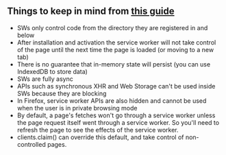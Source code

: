 ## Things to keep in mind from [this guide](https://web.dev/learn/pwa/service-workers/)

- SWs only control code from the directory they are registered in and below
- After installation and activation the service worker will not take control of the page until the next time the page is loaded (or moving to a new tab)
- There is no guarantee that in-memory state will persist (you can use IndexedDB to store data)
- SWs are fully async
- APIs such as synchronous XHR and Web Storage can't be used inside SWs because they are blocking
- In Firefox, service worker APIs are also hidden and cannot be used when the user is in private browsing mode
- By default, a page's fetches won't go through a service worker unless the page request itself went through a service worker. So you'll need to refresh the page to see the effects of the service worker.
- clients.claim() can override this default, and take control of non-controlled pages.
